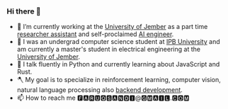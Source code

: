 ### Hi there 👋

<!--
**faruqsandi/faruqsandi** is a ✨ _special_ ✨ repository because its `README.md` (this file) appears on your GitHub profile.

Here are some ideas to get you started:

- 🔭 I’m currently working on ...
- 🌱 I’m currently learning ...
- 👯 I’m looking to collaborate on ...
- 🤔 I’m looking for help with ...
- 💬 Ask me about ...
- 📫 How to reach me: ...
- 😄 Pronouns: ...
- ⚡ Fun fact: ...
-->
- 🔭 I’m currently working at the [University of Jember](https://unej.ac.id) as a part time [researcher assistant](https://scholar.google.com/citations?user=ddYR7LUAAAAJ&hl=en) and self-proclaimed [AI engineer](https://antardata.com).
- 💬 I was an undergrad computer science student at [IPB University](https://ipb.ac.id) and am currently a master's student in electrical engineering at the [University of Jember](https://unej.ac.id).
- 🌱 I talk fluently in Python and currently learning about JavaScript and Rust.
- 🪓 My goal is to specialize in reinforcement learning, computer vision, natural language processing also [backend development](https://bit.ly/faruqupwork).
- 📫 How to reach me 🅵🅰🆁🆄🆀🆂🅰🅽🅳🅸@🅶🅼🅰🅸🅻.🅲🅾🅼
